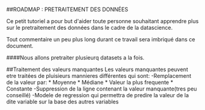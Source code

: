 ##ROADMAP : PRETRAITEMENT DES DONNÉES

Ce petit tutoriel a pour but d'aider toute personne souhaitant apprendre plus sur le pretraitement des données dans le cadre de la datascience.

Tout commentaire un peu plus long durant ce travail sera imbriqué dans ce document.

####Nous allons pretraiter plusieurq datasets a la fois.

##Traitement des valeurs manquantes
    Les valeurs manquantes peuvent etre traitées de pluisieurs mannieres différentes qui sont:
    -Remplacement de la valeur par:
            * Moyenne 
            * Médiane
            * Valeur la plus frequente
            * Constante
    -Suppression de la ligne contenant la valeur manquante(tres peu conseillé)
    -Modele de regression qui permettra de predire la valeur de la dite variable sur la base des      autres variables
